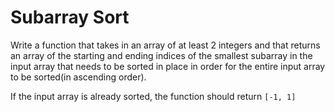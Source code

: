 # Subarray Sort

Write a function that takes in an array of at least 2 integers and that returns an array of the starting and ending indices of the smallest subarray in the input array that needs to be sorted in place in order for the entire input array to be sorted(in ascending order).

If the input array is already sorted, the function should return `[-1, 1]`
